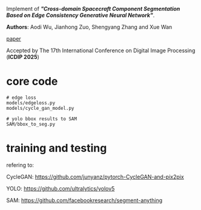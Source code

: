 Implement of ***"Cross-domain Spacecraft Component Segmentation Based on Edge Consistency Generative Neural Network"***.

**Authors**: Aodi Wu, Jianhong Zuo, Shengyang Zhang and Xue Wan

[paper](https://drive.google.com/file/d/1UhDytqQ0qSbR6SdczMnEBcGMyCsEE4um/view?usp=sharing)

Accepted by The 17th International Conference on Digital Image Processing (**ICDIP 2025**)

# core code
```
# edge loss
models/edgeloss.py
models/cycle_gan_model.py

# yolo bbox results to SAM
SAM/bbox_to_seg.py
```

# training and testing

refering to:

CycleGAN: https://github.com/junyanz/pytorch-CycleGAN-and-pix2pix

YOLO: https://github.com/ultralytics/yolov5

SAM: https://github.com/facebookresearch/segment-anything
